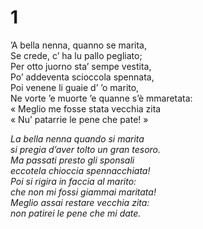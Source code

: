 # 1  
  
’A bella nenna, quanno se marita,  
Se crede, c’ ha lu pallo pegliato;  
Per otto juorno sta’ sempe vestita,  
Po’ addeventa scioccola spennata,  
Poi venene li guaie d’ ’o marito,  
Ne vorte ’e muorte ’e quanne s’è mmaretata:  
« Meglio me fosse stata vecchia zita  
« Nu’ patarrie le pene che pate! »

*La bella nenna quando si marita  
si pregia d’aver tolto un gran tesoro.  
Ma passati presto gli sponsali  
eccotela chioccia spennacchiata!  
Poi si rigira in faccia al marito:  
che non mi fossi giammai maritata!  
Meglio assai restare vecchia zita:  
non patirei le pene che mi date.*


